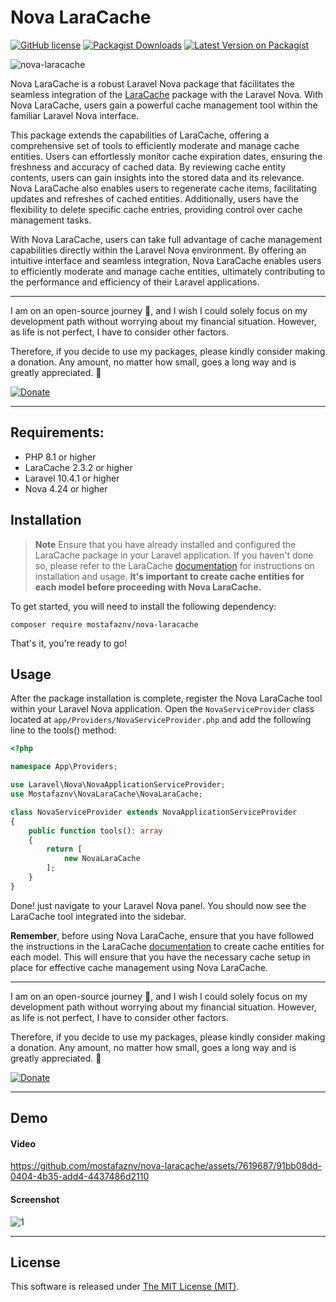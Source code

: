 # Nova LaraCache

[![GitHub license](https://img.shields.io/github/license/mostafaznv/nova-laracache?style=flat-square)](https://github.com/mostafaznv/nova-laracache/blob/master/LICENSE)
[![Packagist Downloads](https://img.shields.io/packagist/dt/mostafaznv/nova-laracache?style=flat-square&logo=packagist)](https://packagist.org/packages/mostafaznv/nova-laracache)
[![Latest Version on Packagist](https://img.shields.io/packagist/v/mostafaznv/nova-laracache.svg?style=flat-square&logo=composer)](https://packagist.org/packages/mostafaznv/nova-laracache)

![nova-laracache](https://github.com/mostafaznv/laracache/assets/7619687/e4795f82-e043-4ebc-9cf2-36680b56a748)

Nova LaraCache is a robust Laravel Nova package that facilitates the seamless integration of the [LaraCache](https://github.com/mostafaznv/laracache) package with the Laravel Nova. With Nova LaraCache, users gain a powerful cache management tool within the familiar Laravel Nova interface.

This package extends the capabilities of LaraCache, offering a comprehensive set of tools to efficiently moderate and manage cache entities. Users can effortlessly monitor cache expiration dates, ensuring the freshness and accuracy of cached data. By reviewing cache entity contents, users can gain insights into the stored data and its relevance. Nova LaraCache also enables users to regenerate cache items, facilitating updates and refreshes of cached entities. Additionally, users have the flexibility to delete specific cache entries, providing control over cache management tasks.

With Nova LaraCache, users can take full advantage of cache management capabilities directly within the Laravel Nova environment. By offering an intuitive interface and seamless integration, Nova LaraCache enables users to efficiently moderate and manage cache entities, ultimately contributing to the performance and efficiency of their Laravel applications.

----
I am on an open-source journey 🚀, and I wish I could solely focus on my development path without worrying about my financial situation. However, as life is not perfect, I have to consider other factors.

Therefore, if you decide to use my packages, please kindly consider making a donation. Any amount, no matter how small, goes a long way and is greatly appreciated. 🍺

[![Donate](https://mostafaznv.github.io/donate/donate.svg)](https://mostafaznv.github.io/donate)

----

## Requirements:

- PHP 8.1 or higher
- LaraCache 2.3.2 or higher
- Laravel 10.4.1 or higher
- Nova 4.24 or higher


## Installation
> **Note** Ensure that you have already installed and configured the LaraCache package in your Laravel application. If you haven't done so, please refer to the LaraCache [documentation](https://github.com/mostafaznv/laracache) for instructions on installation and usage. **It's important to create cache entities for each model before proceeding with Nova LaraCache.**

To get started, you will need to install the following dependency:

```shell
composer require mostafaznv/nova-laracache
```
That's it, you're ready to go!

## Usage
After the package installation is complete, register the Nova LaraCache tool within your Laravel Nova application. Open the `NovaServiceProvider` class located at `app/Providers/NovaServiceProvider.php` and add the following line to the tools() method:

```php
<?php

namespace App\Providers;

use Laravel\Nova\NovaApplicationServiceProvider;
use Mostafaznv\NovaLaraCache\NovaLaraCache;

class NovaServiceProvider extends NovaApplicationServiceProvider
{
    public function tools(): array
    {
        return [
            new NovaLaraCache
        ];
    }
}
```
Done! just navigate to your Laravel Nova panel. You should now see the LaraCache tool integrated into the sidebar.

**Remember**, before using Nova LaraCache, ensure that you have followed the instructions in the LaraCache [documentation](https://github.com/mostafaznv/laracache) to create cache entities for each model. This will ensure that you have the necessary cache setup in place for effective cache management using Nova LaraCache.


----
I am on an open-source journey 🚀, and I wish I could solely focus on my development path without worrying about my financial situation. However, as life is not perfect, I have to consider other factors.

Therefore, if you decide to use my packages, please kindly consider making a donation. Any amount, no matter how small, goes a long way and is greatly appreciated. 🍺

[![Donate](https://mostafaznv.github.io/donate/donate.svg)](https://mostafaznv.github.io/donate)

----

## Demo

#### Video
https://github.com/mostafaznv/nova-laracache/assets/7619687/91bb08dd-0404-4b35-add4-4437486d2110

#### Screenshot
![1](https://github.com/mostafaznv/nova-laracache/assets/7619687/7daef1b7-0d00-4d6a-a8e3-592f68070248)

----


## License

This software is released under [The MIT License (MIT)](LICENSE.txt).
